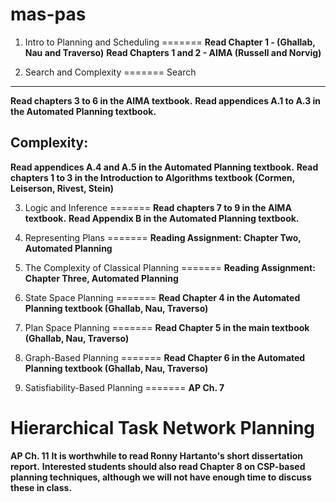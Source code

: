 mas-pas
=======

1. Intro to Planning and Scheduling
=======
**Read Chapter 1 - (Ghallab, Nau and Traverso)**
**Read Chapters 1 and 2 - AIMA (Russell and Norvig)**


2. Search and Complexity
=======
Search
------
**Read chapters 3 to 6 in the AIMA textbook.**
**Read appendices A.1 to A.3 in the Automated Planning textbook.**


Complexity:
------
**Read appendices A.4 and A.5 in the Automated Planning textbook.**
**Read chapters 1 to 3 in the Introduction to Algorithms textbook (Cormen, Leiserson, Rivest, Stein)**


3. Logic and Inference
=======
**Read chapters 7 to 9 in the AIMA textbook.**
**Read Appendix B in the Automated Planning textbook.**


4. Representing Plans
=======
**Reading Assignment: Chapter Two, Automated Planning**


5. The Complexity of Classical Planning
=======
**Reading Assignment: Chapter Three, Automated Planning**


6. State Space Planning
=======
**Read Chapter 4 in the Automated Planning textbook (Ghallab, Nau, Traverso)**


7. Plan Space Planning
=======
**Read Chapter 5 in the main textbook (Ghallab, Nau, Traverso)**


8. Graph-Based Planning
=======
**Read Chapter 6 in the Automated Planning textbook (Ghallab, Nau, Traverso)**


9. Satisfiability-Based Planning
=======
**AP Ch. 7**


Hierarchical Task Network Planning
=======
**AP Ch. 11**
**It is worthwhile to read Ronny Hartanto's short dissertation report.**
**Interested students should also read Chapter 8 on CSP-based planning techniques, although we will not have enough time to discuss these in class.**
